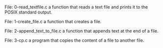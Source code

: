File: 0-read_textfile.c a function that reads a text file and prints it to the POSIX standard output.

File: 1-create_file.c a function that creates a file.

File: 2-append_text_to_file.c a function that appends text at the end of a file.

File: 3-cp.c a program that copies the content of a file to another file.
